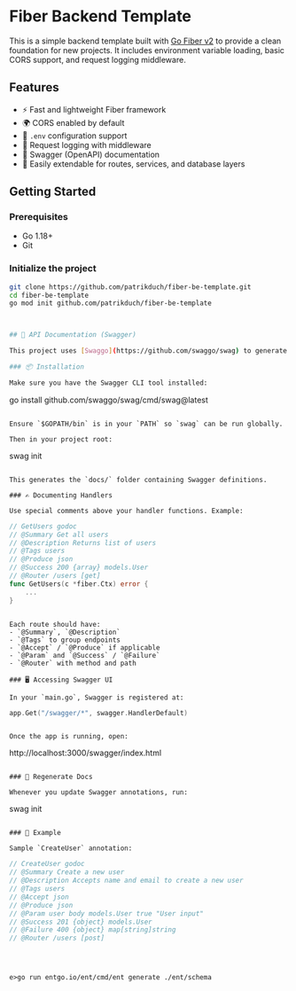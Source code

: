 # Fiber Backend Template

This is a simple backend template built with [Go Fiber v2](https://github.com/gofiber/fiber) to provide a clean foundation for new projects. It includes environment variable loading, basic CORS support, and request logging middleware.

## Features

- ⚡ Fast and lightweight Fiber framework
- 🌍 CORS enabled by default
- 🔐 `.env` configuration support
- 📜 Request logging with middleware
- 📘 Swagger (OpenAPI) documentation
- 🧪 Easily extendable for routes, services, and database layers

## Getting Started

### Prerequisites

- Go 1.18+
- Git

### Initialize the project

```bash
git clone https://github.com/patrikduch/fiber-be-template.git
cd fiber-be-template
go mod init github.com/patrikduch/fiber-be-template



## 📘 API Documentation (Swagger)

This project uses [Swaggo](https://github.com/swaggo/swag) to generate Swagger 2.0 API documentation and serve it via Fiber.

### 📦 Installation

Make sure you have the Swagger CLI tool installed:

```
go install github.com/swaggo/swag/cmd/swag@latest
```

Ensure `$GOPATH/bin` is in your `PATH` so `swag` can be run globally.

Then in your project root:

```
swag init
```

This generates the `docs/` folder containing Swagger definitions.

### ✍️ Documenting Handlers

Use special comments above your handler functions. Example:

```
```go
// GetUsers godoc
// @Summary Get all users
// @Description Returns list of users
// @Tags users
// @Produce json
// @Success 200 {array} models.User
// @Router /users [get]
func GetUsers(c *fiber.Ctx) error {
    ...
}
```
```

Each route should have:
- `@Summary`, `@Description`
- `@Tags` to group endpoints
- `@Accept` / `@Produce` if applicable
- `@Param` and `@Success` / `@Failure`
- `@Router` with method and path

### 🖥️ Accessing Swagger UI

In your `main.go`, Swagger is registered at:

```
```go
app.Get("/swagger/*", swagger.HandlerDefault)
```
```

Once the app is running, open:

```
http://localhost:3000/swagger/index.html
```

### 🔁 Regenerate Docs

Whenever you update Swagger annotations, run:

```
swag init
```

### 🧪 Example

Sample `CreateUser` annotation:

```
```go
// CreateUser godoc
// @Summary Create a new user
// @Description Accepts name and email to create a new user
// @Tags users
// @Accept json
// @Produce json
// @Param user body models.User true "User input"
// @Success 201 {object} models.User
// @Failure 400 {object} map[string]string
// @Router /users [post]
```
```



e>go run entgo.io/ent/cmd/ent generate ./ent/schema

